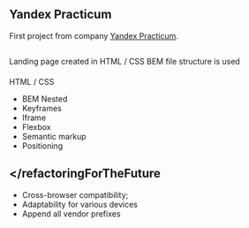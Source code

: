## Yandex Practicum </howToLearn>

First project from company [Yandex Practicum](https://practicum.yandex.ru/ "Yandex Practicum").
 
## </About>

Landing page created in HTML / CSS
BEM file structure is used

#### </Technologies>
HTML / CSS
* BEM Nested
* Keyframes
* Iframe
* Flexbox
* Semantic markup
* Positioning
  
## </refactoringForTheFuture
* Cross-browser compatibility;
* Adaptability for various devices
* Append all vendor prefixes



 

